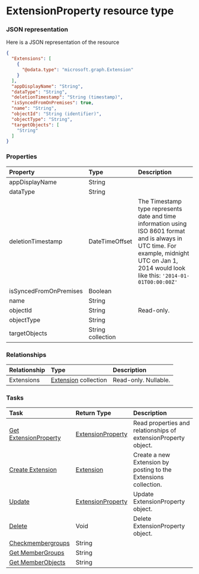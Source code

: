 # ExtensionProperty resource type



### JSON representation

Here is a JSON representation of the resource

```json
{
  "Extensions": [
    {
      "@odata.type": "microsoft.graph.Extension"
    }
  ],
  "appDisplayName": "String",
  "dataType": "String",
  "deletionTimestamp": "String (timestamp)",
  "isSyncedFromOnPremises": true,
  "name": "String",
  "objectId": "String (identifier)",
  "objectType": "String",
  "targetObjects": [
    "String"
  ]
}

```
### Properties
| Property	   | Type	|Description|
|:---------------|:--------|:----------|
|appDisplayName|String||
|dataType|String||
|deletionTimestamp|DateTimeOffset|The Timestamp type represents date and time information using ISO 8601 format and is always in UTC time. For example, midnight UTC on Jan 1, 2014 would look like this: `'2014-01-01T00:00:00Z'`|
|isSyncedFromOnPremises|Boolean||
|name|String||
|objectId|String| Read-only.|
|objectType|String||
|targetObjects|String collection||

### Relationships
| Relationship | Type	|Description|
|:---------------|:--------|:----------|
|Extensions|[Extension](extension.md) collection| Read-only. Nullable.|

### Tasks

| Task		   | Return Type	|Description|
|:---------------|:--------|:----------|
|[Get ExtensionProperty](../api/extensionproperty_get.md) | [ExtensionProperty](extensionproperty.md) |Read properties and relationships of extensionProperty object.|
|[Create Extension](../api/extensionproperty_post_extensions.md) |[Extension](extension.md)| Create a new Extension by posting to the Extensions collection.|
|[Update](../api/extensionproperty_update.md) | [ExtensionProperty](extensionproperty.md)	|Update ExtensionProperty object. |
|[Delete](../api/extensionproperty_delete.md) | Void	|Delete ExtensionProperty object. |
|[Checkmembergroups](../api/extensionproperty_checkmembergroups.md)|String||
|[Get MemberGroups](../api/extensionproperty_getmembergroups.md)|String||
|[Get MemberObjects](../api/extensionproperty_getmemberobjects.md)|String||

<!-- uuid: 87b96812-d274-411c-aa57-34624e3a55f3
2015-10-09 15:58:17 UTC -->